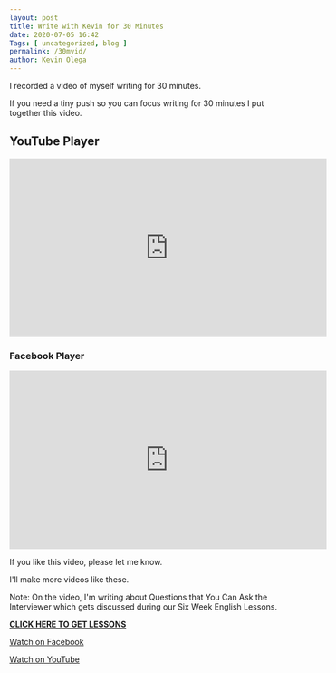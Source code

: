 ```yaml
--- 
layout: post 
title: Write with Kevin for 30 Minutes
date: 2020-07-05 16:42
Tags: [ uncategorized, blog ]
permalink: /30mvid/ 
author: Kevin Olega 
--- 
```

I recorded a video of myself writing for 30 minutes.

If you need a tiny push so you can focus writing for 30 minutes I put together this video.

## YouTube Player

<iframe width="560" height="315" src="https://www.youtube.com/embed/FrylHJMUhz4" frameborder="0" allow="accelerometer; autoplay; encrypted-media; gyroscope; picture-in-picture" allowfullscreen></iframe>

### Facebook Player

<iframe src="https://www.facebook.com/plugins/video.php?href=https%3A%2F%2Fwww.facebook.com%2Fcallcentertrainingtips%2Fvideos%2F306820533825190%2F&show_text=0&width=560" width="560" height="315" style="border:none;overflow:hidden" scrolling="no" frameborder="0" allowTransparency="true" allowFullScreen="true"></iframe>


If you like this video, please let me know.

I'll make more videos like these.

Note: On the video, I'm writing about Questions that You Can Ask the Interviewer which gets discussed during our Six Week English Lessons.

**[CLICK HERE TO GET LESSONS](https://callcentertrainingtips.com/promos)**

[Watch on Facebook](https://www.facebook.com/watch/?v=306820533825190)

[Watch on YouTube](https://www.youtube.com/watch?v=FrylHJMUhz4)